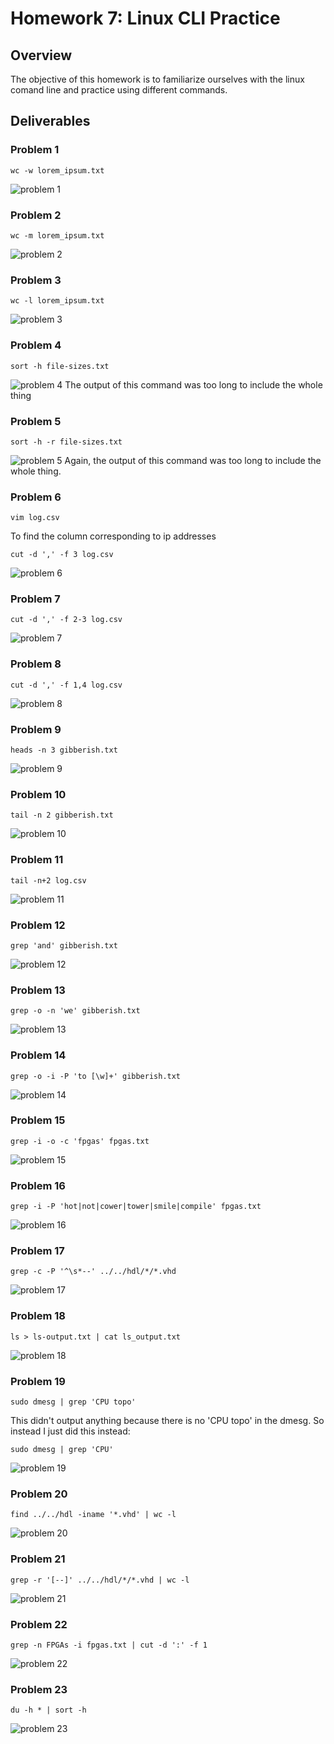 # Homework 7: Linux CLI Practice
## Overview
The objective of this homework is to familiarize ourselves with the linux comand line and practice using different commands.

## Deliverables
### Problem 1
`wc -w lorem_ipsum.txt`

![problem 1](assets/hw-7/hw-7_1.png)
### Problem 2
`wc -m lorem_ipsum.txt`

![problem 2](assets/hw-7/hw-7_2.png)
### Problem 3
`wc -l lorem_ipsum.txt`

![problem 3](assets/hw-7/hw-7_3.png)
### Problem 4
`sort -h file-sizes.txt`

![problem 4](assets/hw-7/hw-7_4.png)
The output of this command was too long to include the whole thing
### Problem 5
`sort -h -r file-sizes.txt`

![problem 5](assets/hw-7/hw-7_5.png)
Again, the output of this command was too long to include the whole thing.
### Problem 6
`vim log.csv` 

To find the column corresponding to ip addresses

`cut -d ',' -f 3 log.csv`

![problem 6](assets/hw-7/hw-7_6.png)
### Problem 7
`cut -d ',' -f 2-3 log.csv`

![problem 7](assets/hw-7/hw-7_7.png)
### Problem 8
`cut -d ',' -f 1,4 log.csv`

![problem 8](assets/hw-7/hw-7_8.png)
### Problem 9
`heads -n 3 gibberish.txt`

![problem 9](assets/hw-7/hw-7_9.png)
### Problem 10
`tail -n 2 gibberish.txt`

![problem 10](assets/hw-7/hw-7_10.png)
### Problem 11
`tail -n+2 log.csv`

![problem 11](assets/hw-7/hw-7_11.png)
### Problem 12
`grep 'and' gibberish.txt`

![problem 12](assets/hw-7/hw-7_12.png)
### Problem 13
`grep -o -n 'we' gibberish.txt`

![problem 13](assets/hw-7/hw-7_13.png)
### Problem 14
`grep -o -i -P 'to [\w]+' gibberish.txt`

![problem 14](assets/hw-7/hw-7_14.png)
### Problem 15
`grep -i -o -c 'fpgas' fpgas.txt`

![problem 15](assets/hw-7/hw-7_15.png)
### Problem 16
`grep -i -P 'hot|not|cower|tower|smile|compile' fpgas.txt`

![problem 16](assets/hw-7/hw-7_16.png)
### Problem 17
`grep -c -P '^\s*--' ../../hdl/*/*.vhd`

![problem 17](assets/hw-7/hw-7_17.png)
### Problem 18
`ls > ls-output.txt | cat ls_output.txt`

![problem 18](assets/hw-7/hw-7_18.png)
### Problem 19
`sudo dmesg | grep 'CPU topo'`

This didn't output anything because there is no 'CPU topo' in the dmesg. So instead I just did this instead:

`sudo dmesg | grep 'CPU'`

![problem 19](assets/hw-7/hw-7_19.png)
### Problem 20
`find ../../hdl -iname '*.vhd' | wc -l`

![problem 20](assets/hw-7/hw-7_20.png)
### Problem 21
`grep -r '[--]' ../../hdl/*/*.vhd | wc -l`

![problem 21](assets/hw-7/hw-7_21.png)
### Problem 22
`grep -n FPGAs -i fpgas.txt | cut -d ':' -f 1`

![problem 22](assets/hw-7/hw-7_22.png)
### Problem 23
`du -h * | sort -h`

![problem 23](assets/hw-7/hw-7_23.png)

